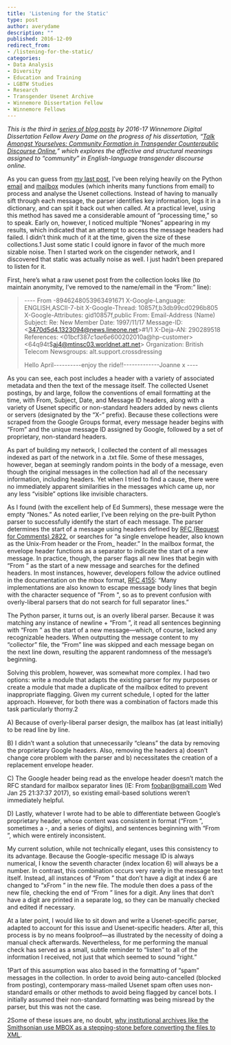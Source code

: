 ```yaml
---
title: 'Listening for the Static'
type: post
author: averydame
description: ""
published: 2016-12-09
redirect_from: 
- /listening-for-the-static/
categories:
- Data Analysis
- Diversity
- Education and Training
- LGBTW Studies
- Research
- Transgender Usenet Archive
- Winnemore Dissertation Fellow
- Winnemore Fellows
---
```

_This is the third in [series of blog posts](http://mith.umd.edu/tag/transgender-usenet-archive/) by 2016-17 Winnemore Digital Dissertation Fellow Avery Dame on the progress of his dissertation, “[Talk Amongst Yourselves: Community Formation in Transgender Counterpublic Discourse Online](http://mith.umd.edu/?p=18022),” which explores the affective and structural meanings assigned to “community” in English-language transgender discourse online._

As you can guess from [my last post](http://mith.umd.edu/visualizing-poster-activity-usenet/), I’ve been relying heavily on the Python [email](https://docs.python.org/2/library/email.html) and [mailbox](https://docs.python.org/2/library/mailbox.html) modules (which inherits many functions from email) to process and analyse the Usenet collections. Instead of having to manually sift through each message, the parser identifies key information, logs it in a dictionary, and can spit it back out when called. At a practical level, using this method has saved me a considerable amount of “processing time,” so to speak. Early on, however, I noticed multiple “Nones” appearing in my results, which indicated that an attempt to access the message headers had failed. I didn’t think much of it at the time, given the size of these collections.1 Just some static I could ignore in favor of the much more sizable noise. Then I started work on the cisgender network, and I discovered that static was actually noise as well. I just hadn’t been prepared to listen for it.

First, here’s what a raw usenet post from the collection looks like (to maintain anonymity, I’ve removed to the name/email in the “From:” line):

> \---- From -8946248053963491671 X-Google-Language: ENGLISH,ASCII-7-bit X-Google-Thread: 10857f,b3db99cd0296b805 X-Google-Attributes: gid10857f,public From: Email-Address (Name) Subject: Re: New Member Date: 1997/11/17 Message-ID: &lt;3470d5d4.1323094@news.lineone.net>#1/1 X-Deja-AN: 290289518 References: &lt;01bcf387$c1ae6e60$0202010a@hp-customer> &lt;64q94t\$aj4@mtinsc03.worldnet.att.net> Organization: British Telecom Newsgroups: alt.support.crossdressing
>
> Hello April----------enjoy the ride!!-------------Joanne x ----

As you can see, each post includes a header with a variety of associated metadata and then the text of the message itself. The collected Usenet postings, by and large, follow the conventions of email formatting at the time, with From, Subject, Date, and Message ID headers, along with a variety of Usenet specific or non-standard headers added by news clients or servers (designated by the “X-” prefix). Because these collections were scraped from the Google Groups format, every message header begins with “From” and the unique message ID assigned by Google, followed by a set of proprietary, non-standard headers.

As part of building my network, I collected the content of all messages indexed as part of the network in a .txt file. Some of these messages, however, began at seemingly random points in the body of a message, even though the original messages in the collection had all of the necessary information, including headers. Yet when I tried to find a cause, there were no immediately apparent similarities in the messages which came up, nor any less “visible” options like invisible characters.

As I found (with the excellent help of Ed Summers), these message were the empty “Nones.” As noted earlier, I’ve been relying on the pre-built Python parser to successfully identify the start of each message. The parser determines the start of a message using headers defined by [RFC (Request for Comments) 2822](https://www.irt.org/rfc/rfc2822.htm), or searches for “a single envelope header, also known as the Unix-From header or the From\_ header.” In the mailbox format, the envelope header functions as a separator to indicate the start of a new message. In practice, though, the parser flags all new lines that begin with “From ” as the start of a new message and searches for the defined headers. In most instances, however, developers follow the advice outlined in the documentation on the mbox format, [RFC 4155](https://tools.ietf.org/html/rfc4155): “Many implementations are also known to escape message body lines that begin with the character sequence of "From ", so as to prevent confusion with overly-liberal parsers that do not search for full separator lines.”

The Python parser, it turns out, is an overly liberal parser. Because it was matching any instance of newline + “From ”, it read all sentences beginning with “From ” as the start of a new message—which, of course, lacked any recognizable headers. When outputting the message content to my “collector” file, the “From” line was skipped and each message began on the next line down, resulting the apparent randomness of the message’s beginning.

Solving this problem, however, was somewhat more complex. I had two options: write a module that adapts the existing parser for my purposes or create a module that made a duplicate of the mailbox edited to prevent inappropriate flagging. Given my current schedule, I opted for the latter approach. However, for both there was a combination of factors made this task particularly thorny.2

A) Because of overly-liberal parser design, the mailbox has (at least initially) to be read line by line.

B) I didn’t want a solution that unnecessarily “cleans” the data by removing the proprietary Google headers. Also, removing the headers a) doesn’t change core problem with the parser and b) necessitates the creation of a replacement envelope header.

C) The Google header being read as the envelope header doesn’t match the RFC standard for mailbox separator lines (IE: From foobar@gmaill.com Wed Jan 25 21:37:37 2017), so existing email-based solutions weren’t immediately helpful.

D) Lastly, whatever I wrote had to be able to differentiate between Google’s proprietary header, whose content was consistent in format (“From ”, sometimes a -, and a series of digits), and sentences beginning with “From ”, which were entirely inconsistent.

My current solution, while not technically elegant, uses this consistency to its advantage. Because the Google-specific message ID is always numerical, I know the seventh character (index location 6) will always be a number. In contrast, this combination occurs very rarely in the message text itself. Instead, all instances of “From ” that don’t have a digit at index 6 are changed to “xFrom ” in the new file. The module then does a pass of the new file, checking the end of “From ” lines for a digit. Any lines that don’t have a digit are printed in a separate log, so they can be manually checked and edited if necessary.

At a later point, I would like to sit down and write a Usenet-specific parser, adapted to account for this issue and Usenet-specific headers. After all, this process is by no means foolproof—as illustrated by the necessity of doing a manual check afterwards. Nevertheless, for me performing the manual check has served as a small, subtle reminder to “listen” to all of the information I received, not just that which seemed to sound “right.”

1Part of this assumption was also based in the formatting of “spam” messages in the collection. In order to avoid being auto-cancelled (blocked from posting), contemporary mass-mailed Usenet spam often uses non-standard emails or other methods to avoid being flagged by cancel bots. I initially assumed their non-standard formatting was being misread by the parser, but this was not the case.

2Some of these issues are, no doubt, [why institutional archives like the Smithsonian use MBOX as a stepping-stone before converting the files to XML](http://www.digitalpreservation.gov/formats/fdd/fdd000383.shtml#sustainability).
